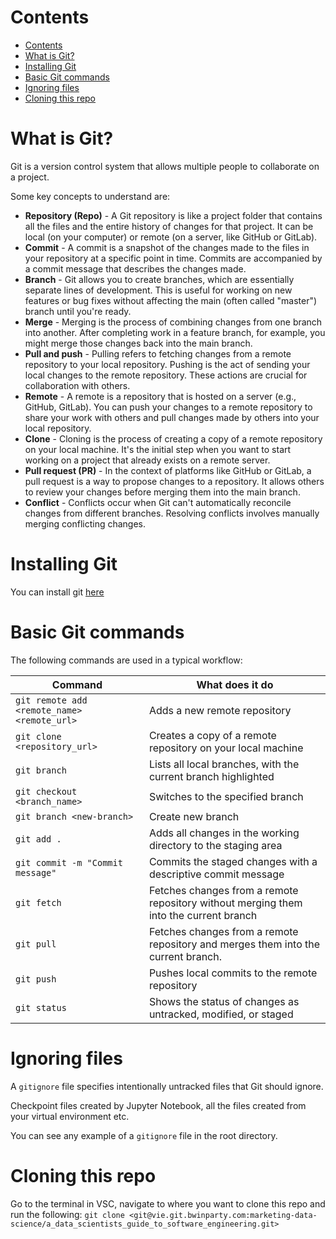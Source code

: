 Contents
==
- [Contents](#contents)
- [What is Git?](#what-is-git)
- [Installing Git](#installing-git)
- [Basic Git commands](#basic-git-commands)
- [Ignoring files](#ignoring-files)
- [Cloning this repo](#cloning-this-repo)

<!--intro-start-->
# What is Git?
Git is a version control system that allows multiple people to collaborate on a project.

Some key concepts to understand are:

- **Repository (Repo)** - A Git repository is like a project folder that contains all the files and the entire history of changes for that project. It can be local (on your computer) or remote (on a server, like GitHub or GitLab).
- **Commit** - A commit is a snapshot of the changes made to the files in your repository at a specific point in time. Commits are accompanied by a commit message that describes the changes made.
- **Branch** - Git allows you to create branches, which are essentially separate lines of development. This is useful for working on new features or bug fixes without affecting the main (often called "master") branch until you're ready.
- **Merge** - Merging is the process of combining changes from one branch into another. After completing work in a feature branch, for example, you might merge those changes back into the main branch.
- **Pull and push** - Pulling refers to fetching changes from a remote repository to your local repository. Pushing is the act of sending your local changes to the remote repository. These actions are crucial for collaboration with others.
- **Remote** - A remote is a repository that is hosted on a server (e.g., GitHub, GitLab). You can push your changes to a remote repository to share your work with others and pull changes made by others into your local repository.
- **Clone** - Cloning is the process of creating a copy of a remote repository on your local machine. It's the initial step when you want to start working on a project that already exists on a remote server.
- **Pull request (PR)** - In the context of platforms like GitHub or GitLab, a pull request is a way to propose changes to a repository. It allows others to review your changes before merging them into the main branch.
- **Conflict** - Conflicts occur when Git can't automatically reconcile changes from different branches. Resolving conflicts involves manually merging conflicting changes.

# Installing Git
You can install git [here](https://git-scm.com/downloads)

# Basic Git commands
The following commands are used in a typical workflow:

| Command | What does it do | 
| ---- | -------------- |
| `git remote add <remote_name> <remote_url>` | Adds a new remote repository |
| `git clone <repository_url>` | Creates a copy of a remote repository on your local machine |
| `git branch` | Lists all local branches, with the current branch highlighted |
| `git checkout <branch_name>` | Switches to the specified branch |
| `git branch <new-branch>` | Create new branch |
| `git add .` | Adds all changes in the working directory to the staging area |
| `git commit -m "Commit message"` | Commits the staged changes with a descriptive commit message |
| `git fetch` | Fetches changes from a remote repository without merging them into the current branch |
| `git pull` | Fetches changes from a remote repository and merges them into the current branch. |
| `git push` | Pushes local commits to the remote repository |
| `git status` | Shows the status of changes as untracked, modified, or staged |

# Ignoring files
A `gitignore` file specifies intentionally untracked files that Git should ignore.

Checkpoint files created by Jupyter Notebook, all the files created from your virtual environment etc.

You can see any example of a `gitignore` file in the root directory.

# Cloning this repo
Go to the terminal in VSC, navigate to where you want to clone this repo and run the following: `git clone <git@vie.git.bwinparty.com:marketing-data-science/a_data_scientists_guide_to_software_engineering.git>`